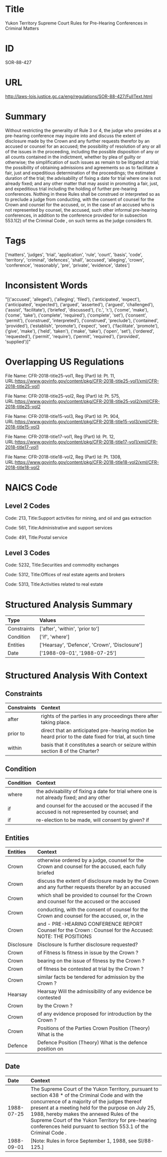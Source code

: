# Title
Yukon Territory Supreme Court Rules for Pre-Hearing Conferences in Criminal Matters


# ID
SOR-88-427

# URL
http://laws-lois.justice.gc.ca/eng/regulations/SOR-88-427/FullText.html


# Summary
Without restricting the generality of Rule 3 or 4, the judge who presides at a pre-hearing conference may inquire into and discuss the extent of disclosure made by the Crown and any further requests therefor by an accused or counsel for an accused; the possibility of resolution of any or all of the issues in the proceeding, including the possible disposition of any or all counts contained in the indictment, whether by plea of guilty or otherwise; the simplification of such issues as remain to be litigated at trial; the possibility of obtaining admissions and agreements so as to facilitate a fair, just and expeditious determination of the proceedings; the estimated duration of the trial; the advisability of fixing a date for trial where one is not already fixed; and any other matter that may assist in promoting a fair, just, and expeditious trial including the holding of further pre-hearing conferences.
Nothing in these Rules shall be construed or interpreted so as to preclude a judge from conducting, with the consent of counsel for the Crown and counsel for the accused, or, in the case of an accused who is not represented by counsel, the accused, such other informal pre-hearing conferences, in addition to the conference provided for in subsection 553.1(2) of the  Criminal Code , on such terms as the judge considers fit.


# Tags
['matters', 'judges', 'trial', 'application', 'rule', 'court', 'basis', 'code', 'territory', 'criminal', 'defences', 'shall', 'accused', 'alleging', 'crown', 'conference', 'reasonably', 'pre', 'private', 'evidence', 'dates']


# Inconsistent Words
"[('accused', 'alleged'), ('alleging', 'filed'), ('anticipated', 'expect'), ('anticipated', 'expected'), ('argued', 'asserted'), ('argued', 'challenged'), ('assist', 'facilitate'), ('briefed', 'discussed'), ('c.', 'r.'), ('come', 'make'), ('come', 'take'), ('complete', 'required'), ('complete', 'set'), ('consent', 'permit'), ('construed', 'interpreted'), ('construed', 'preclude'), ('contained', 'provided'), ('establish', 'promote'), ('expect', 'see'), ('facilitate', 'promote'), ('give', 'make'), ('held', 'taken'), ('make', 'take'), ('open', 'set'), ('ordered', 'requested'), ('permit', 'require'), ('permit', 'required'), ('provided', 'supplied')]"


# Overlapping US Regulations
File Name: CFR-2018-title25-vol1, Reg (Part) Id: Pt. 11, URL:https://www.govinfo.gov/content/pkg/CFR-2018-title25-vol1/xml/CFR-2018-title25-vol1

File Name: CFR-2018-title25-vol2, Reg (Part) Id: Pt. 575, URL:https://www.govinfo.gov/content/pkg/CFR-2018-title25-vol2/xml/CFR-2018-title25-vol2

File Name: CFR-2018-title15-vol3, Reg (Part) Id: Pt. 904, URL:https://www.govinfo.gov/content/pkg/CFR-2018-title15-vol3/xml/CFR-2018-title15-vol3

File Name: CFR-2018-title17-vol1, Reg (Part) Id: Pt. 12, URL:https://www.govinfo.gov/content/pkg/CFR-2018-title17-vol1/xml/CFR-2018-title17-vol1

File Name: CFR-2018-title18-vol2, Reg (Part) Id: Pt. 1308, URL:https://www.govinfo.gov/content/pkg/CFR-2018-title18-vol2/xml/CFR-2018-title18-vol2




# NAICS Code
## Level 2 Codes
Code: 213, Title:Support activities for mining, and oil and gas extraction

Code: 561, Title:Administrative and support services

Code: 491, Title:Postal service




## Level 3 Codes
Code: 5232, Title:Securities and commodity exchanges

Code: 5312, Title:Offices of real estate agents and brokers

Code: 5313, Title:Activities related to real estate







# Structured Analysis Summary
| Type        | Values                                        |
|:------------|:----------------------------------------------|
| Constraints | ['after', 'within', 'prior to']               |
| Condition   | ['if', 'where']                               |
| Entities    | ['Hearsay', 'Defence', 'Crown', 'Disclosure'] |
| Date        | ['1988-09-01', '1988-07-25']                  |


# Structured Analysis With Context
 


## Constraints
| Constraints   | Context                                                                                                |
|:--------------|:-------------------------------------------------------------------------------------------------------|
| after         | rights of the parties in any proceedings there after  taking place.                                    |
| prior to      | direct that an anticipated pre-hearing motion be heard prior to the date fixed for trial, at such time |
| within        | basis that it constitutes a search or seizure within  section 8 of the Charter?                        |


## Condition
| Condition   | Context                                                                                      |
|:------------|:---------------------------------------------------------------------------------------------|
| where       | the advisability of fixing a date for trial where one is not already fixed; and any other    |
| if          | and counsel for the accused or the accused if the accused is not represented by counsel; and |
| if          | re-election to be made, will consent by given? if                                            |


## Entities
| Entities   | Context                                                                                                  |
|:-----------|:---------------------------------------------------------------------------------------------------------|
| Crown      | otherwise ordered by a judge, counsel for the Crown and counsel for the accused, each fully briefed      |
| Crown      | discuss the extent of disclosure made by the Crown and any further requests therefor by an accused       |
| Crown      | which shall be provided to counsel for the Crown and counsel for the accused or the accused              |
| Crown      | conducting, with the consent of counsel for the Crown and counsel for the accused, or, in the            |
| Crown      | and - PRE-HEARING CONFERENCE REPORT Counsel for the Crown : Counsel for the Accused: NOTE: THE POSITIONS |
| Disclosure | Disclosure  Is further disclosure requested?                                                             |
| Crown      | of Fitness Is fitness in issue by the Crown ?                                                            |
| Crown      | bearing on the issue of fitness by the Crown ?                                                           |
| Crown      | of fitness be contested at trial by the Crown ?                                                          |
| Crown      | similar facts be tendered for admission by the Crown ?                                                   |
| Hearsay    | Hearsay Will the admissibility of any evidence be contested                                              |
| Crown      | by the  Crown ?                                                                                          |
| Crown      | of any evidence proposed for introduction by the Crown ?                                                 |
| Crown      | Positions of the Parties  Crown  Position (Theory) What is the                                           |
| Defence    | Defence Position (Theory) What is the defence position on                                                |


## Date
| Date       | Context                                                                                                                                                                                                                                                                                                                                                                            |
|:-----------|:-----------------------------------------------------------------------------------------------------------------------------------------------------------------------------------------------------------------------------------------------------------------------------------------------------------------------------------------------------------------------------------|
| 1988-07-25 | The Supreme Court of the Yukon Territory, pursuant to section 438 *  of the  Criminal Code  and with the concurrence of a majority of the judges thereof present at a meeting held for the purpose on July 25, 1988, hereby makes the annexed  Rules of the Supreme Court of the Yukon Territory for pre-hearing conferences held pursuant to section 553.1 of the Criminal Code . |
| 1988-09-01 | [Note: Rules in force September 1, 1988,  see  SI/88-125.]                                                                                                                                                                                                                                                                                                                         |



